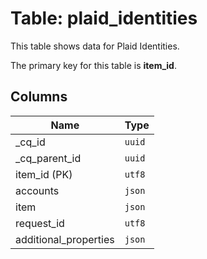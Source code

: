 # Table: plaid_identities

This table shows data for Plaid Identities.

The primary key for this table is **item_id**.

## Columns

| Name          | Type          |
| ------------- | ------------- |
|_cq_id|`uuid`|
|_cq_parent_id|`uuid`|
|item_id (PK)|`utf8`|
|accounts|`json`|
|item|`json`|
|request_id|`utf8`|
|additional_properties|`json`|